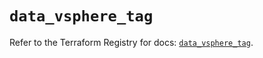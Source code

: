 # `data_vsphere_tag`

Refer to the Terraform Registry for docs: [`data_vsphere_tag`](https://registry.terraform.io/providers/hashicorp/vsphere/2.8.1/docs/data-sources/tag).
